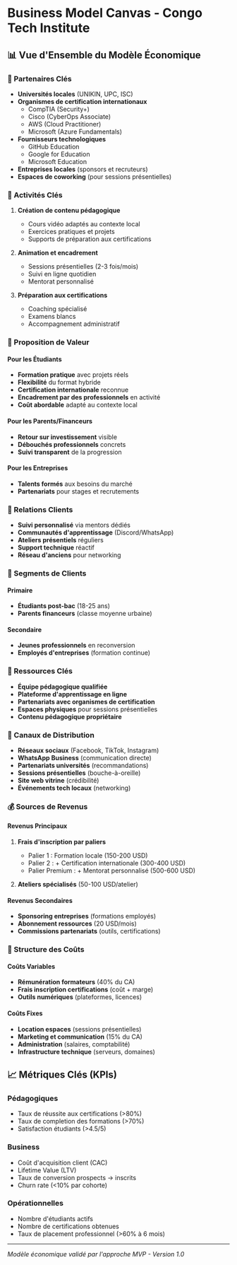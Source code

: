# Business Model Canvas - Congo Tech Institute

## 📊 Vue d'Ensemble du Modèle Économique

### 🤝 Partenaires Clés
- **Universités locales** (UNIKIN, UPC, ISC)
- **Organismes de certification internationaux**
  - CompTIA (Security+)
  - Cisco (CyberOps Associate)
  - AWS (Cloud Practitioner)
  - Microsoft (Azure Fundamentals)
- **Fournisseurs technologiques**
  - GitHub Education
  - Google for Education
  - Microsoft Education
- **Entreprises locales** (sponsors et recruteurs)
- **Espaces de coworking** (pour sessions présentielles)

### 🎯 Activités Clés
1. **Création de contenu pédagogique**
   - Cours vidéo adaptés au contexte local
   - Exercices pratiques et projets
   - Supports de préparation aux certifications

2. **Animation et encadrement**
   - Sessions présentielles (2-3 fois/mois)
   - Suivi en ligne quotidien
   - Mentorat personnalisé

3. **Préparation aux certifications**
   - Coaching spécialisé
   - Examens blancs
   - Accompagnement administratif

### 💎 Proposition de Valeur

#### Pour les Étudiants
- **Formation pratique** avec projets réels
- **Flexibilité** du format hybride
- **Certification internationale** reconnue
- **Encadrement par des professionnels** en activité
- **Coût abordable** adapté au contexte local

#### Pour les Parents/Financeurs
- **Retour sur investissement** visible
- **Débouchés professionnels** concrets
- **Suivi transparent** de la progression

#### Pour les Entreprises
- **Talents formés** aux besoins du marché
- **Partenariats** pour stages et recrutements

### 👥 Relations Clients
- **Suivi personnalisé** via mentors dédiés
- **Communautés d'apprentissage** (Discord/WhatsApp)
- **Ateliers présentiels** réguliers
- **Support technique** réactif
- **Réseau d'anciens** pour networking

### 🎯 Segments de Clients

#### Primaire
- **Étudiants post-bac** (18-25 ans)
- **Parents financeurs** (classe moyenne urbaine)

#### Secondaire
- **Jeunes professionnels** en reconversion
- **Employés d'entreprises** (formation continue)

### 🔑 Ressources Clés
- **Équipe pédagogique qualifiée**
- **Plateforme d'apprentissage en ligne**
- **Partenariats avec organismes de certification**
- **Espaces physiques** pour sessions présentielles
- **Contenu pédagogique propriétaire**

### 📢 Canaux de Distribution
- **Réseaux sociaux** (Facebook, TikTok, Instagram)
- **WhatsApp Business** (communication directe)
- **Partenariats universités** (recommandations)
- **Sessions présentielles** (bouche-à-oreille)
- **Site web vitrine** (crédibilité)
- **Événements tech locaux** (networking)

### 💰 Sources de Revenus

#### Revenus Principaux
1. **Frais d'inscription par paliers**
   - Palier 1 : Formation locale (150-200 USD)
   - Palier 2 : + Certification internationale (300-400 USD)
   - Palier Premium : + Mentorat personnalisé (500-600 USD)

2. **Ateliers spécialisés** (50-100 USD/atelier)

#### Revenus Secondaires
- **Sponsoring entreprises** (formations employés)
- **Abonnement ressources** (20 USD/mois)
- **Commissions partenariats** (outils, certifications)

### 💸 Structure des Coûts

#### Coûts Variables
- **Rémunération formateurs** (40% du CA)
- **Frais inscription certifications** (coût + marge)
- **Outils numériques** (plateformes, licences)

#### Coûts Fixes
- **Location espaces** (sessions présentielles)
- **Marketing et communication** (15% du CA)
- **Administration** (salaires, comptabilité)
- **Infrastructure technique** (serveurs, domaines)

## 📈 Métriques Clés (KPIs)

### Pédagogiques
- Taux de réussite aux certifications (>80%)
- Taux de completion des formations (>70%)
- Satisfaction étudiants (>4.5/5)

### Business
- Coût d'acquisition client (CAC)
- Lifetime Value (LTV)
- Taux de conversion prospects → inscrits
- Churn rate (<10% par cohorte)

### Opérationnelles
- Nombre d'étudiants actifs
- Nombre de certifications obtenues
- Taux de placement professionnel (>60% à 6 mois)

---

*Modèle économique validé par l'approche MVP - Version 1.0*